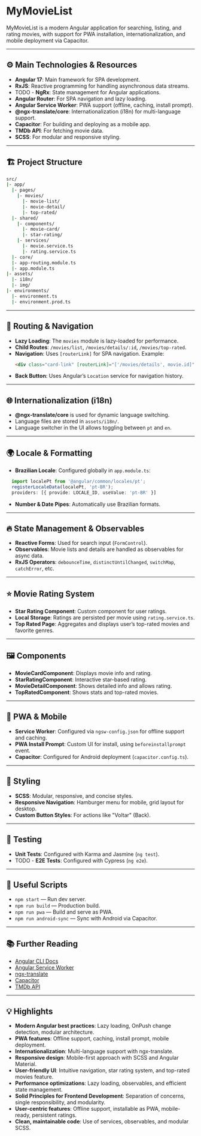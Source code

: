 # MyMovieList

MyMovieList is a modern Angular application for searching, listing, and rating movies, with support for PWA installation, internationalization, and mobile deployment via Capacitor.

---

## ⚙️ Main Technologies & Resources

- **Angular 17**: Main framework for SPA development.
- **RxJS**: Reactive programming for handling asynchronous data streams.
- TODO - **NgRx**: State management for Angular applications.
- **Angular Router**: For SPA navigation and lazy loading.
- **Angular Service Worker**: PWA support (offline, caching, install prompt).
- **@ngx-translate/core**: Internationalization (i18n) for multi-language support.
- **Capacitor**: For building and deploying as a mobile app.
- **TMDb API**: For fetching movie data.
- **SCSS**: For modular and responsive styling.

---

## 🏗️ Project Structure

```bash
src/
|- app/
  |- pages/
    |- movies/
      |- movie-list/
      |- movie-detail/
      |- top-rated/
  |- shared/
    |- components/
      |- movie-card/
      |- star-rating/
    |- services/
      |- movie.service.ts
      |- rating.service.ts
  |- core/
  |- app-routing.module.ts
  |- app.module.ts
|- assets/
  |- i18n/
  |- img/
|- environments/
  |- environment.ts
  |- environment.prod.ts
```

---

## 🚦 Routing & Navigation

- **Lazy Loading**: The `movies` module is lazy-loaded for performance.
- **Child Routes**: `/movies/list`, `/movies/details/:id`, `/movies/top-rated`.
- **Navigation**: Uses `[routerLink]` for SPA navigation. Example:
  ```html
  <div class="card-link" [routerLink]="['/movies/details', movie.id]">
  ```
- **Back Button**: Uses Angular’s `Location` service for navigation history.

---

## 🌐 Internationalization (i18n)

- **@ngx-translate/core** is used for dynamic language switching.
- Language files are stored in `assets/i18n/`.
- Language switcher in the UI allows toggling between `pt` and `en`.

---

## 🌍 Locale & Formatting

- **Brazilian Locale**: Configured globally in `app.module.ts`:
```typescript
  import localePt from '@angular/common/locales/pt';
  registerLocaleData(localePt, 'pt-BR');
  providers: [{ provide: LOCALE_ID, useValue: 'pt-BR' }]
```
- **Number & Date Pipes**: Automatically use Brazilian formats.

---

## 🔥 State Management & Observables

- **Reactive Forms**: Used for search input (`FormControl`).
- **Observables**: Movie lists and details are handled as observables for async data.
- **RxJS Operators**: `debounceTime`, `distinctUntilChanged`, `switchMap`, `catchError`, etc.

---

## ⭐ Movie Rating System

- **Star Rating Component**: Custom component for user ratings.
- **Local Storage**: Ratings are persisted per movie using `rating.service.ts`.
- **Top Rated Page**: Aggregates and displays user’s top-rated movies and favorite genres.

---

## 🖼️ Components

- **MovieCardComponent**: Displays movie info and rating.
- **StarRatingComponent**: Interactive star-based rating.
- **MovieDetailComponent**: Shows detailed info and allows rating.
- **TopRatedComponent**: Shows stats and top-rated movies.

---

## 📱 PWA & Mobile

- **Service Worker**: Configured via `ngsw-config.json` for offline support and caching.
- **PWA Install Prompt**: Custom UI for install, using `beforeinstallprompt` event.
- **Capacitor**: Configured for Android deployment (`capacitor.config.ts`).

---

## 🎨 Styling

- **SCSS**: Modular, responsive, and concise styles.
- **Responsive Navigation**: Hamburger menu for mobile, grid layout for desktop.
- **Custom Button Styles**: For actions like "Voltar" (Back).

---

## 🧪 Testing

- **Unit Tests**: Configured with Karma and Jasmine (`ng test`).
- TODO - **E2E Tests**: Configured with Cypress (`ng e2e`).

---

## 📝 Useful Scripts

- `npm start` — Run dev server.
- `npm run build` — Production build.
- `npm run pwa` — Build and serve as PWA.
- `npm run android-sync` — Sync with Android via Capacitor.

---

## 📚 Further Reading

- [Angular CLI Docs](https://angular.io/cli)
- [Angular Service Worker](https://angular.io/guide/service-worker-intro)
- [ngx-translate](https://github.com/ngx-translate/core)
- [Capacitor](https://capacitorjs.com/)
- [TMDb API](https://developers.themoviedb.org/3)

---

## 💡 Highlights

- **Modern Angular best practices**: Lazy loading, OnPush change detection, modular architecture.
- **PWA features**: Offline support, caching, install prompt, mobile deployment.
- **Internationalization**: Multi-language support with ngx-translate.
- **Responsive design**: Mobile-first approach with SCSS and Angular Material.
- **User-friendly UI**: Intuitive navigation, star rating system, and top-rated movies feature.
- **Performance optimizations**: Lazy loading, observables, and efficient state management.
- **Solid Principles for Frontend Development**: Separation of concerns, single responsibility, and modularity.
- **User-centric features**: Offline support, installable as PWA, mobile-ready, persistent ratings.
- **Clean, maintainable code**: Use of services, observables, and modular SCSS.
